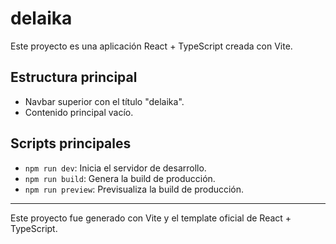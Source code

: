 # delaika

Este proyecto es una aplicación React + TypeScript creada con Vite.

## Estructura principal
- Navbar superior con el título "delaika".
- Contenido principal vacío.

## Scripts principales
- `npm run dev`: Inicia el servidor de desarrollo.
- `npm run build`: Genera la build de producción.
- `npm run preview`: Previsualiza la build de producción.

---

Este proyecto fue generado con Vite y el template oficial de React + TypeScript.
